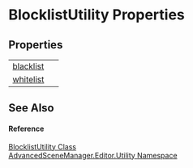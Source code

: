 # BlocklistUtility Properties




## Properties
<table>
<tr>
<td><a href="P_AdvancedSceneManager_Editor_Utility_BlocklistUtility_blacklist">blacklist</a></td>
<td> </td></tr>
<tr>
<td><a href="P_AdvancedSceneManager_Editor_Utility_BlocklistUtility_whitelist">whitelist</a></td>
<td> </td></tr>
</table>

## See Also


#### Reference
<a href="T_AdvancedSceneManager_Editor_Utility_BlocklistUtility">BlocklistUtility Class</a>  
<a href="N_AdvancedSceneManager_Editor_Utility">AdvancedSceneManager.Editor.Utility Namespace</a>  
